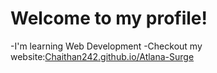 # Welcome to my profile!
-I'm learning Web Development
-Checkout my website:[Chaithan242.github.io/Atlana-Surge](https://Chaithan242.github.io/Atlana-Surge)

